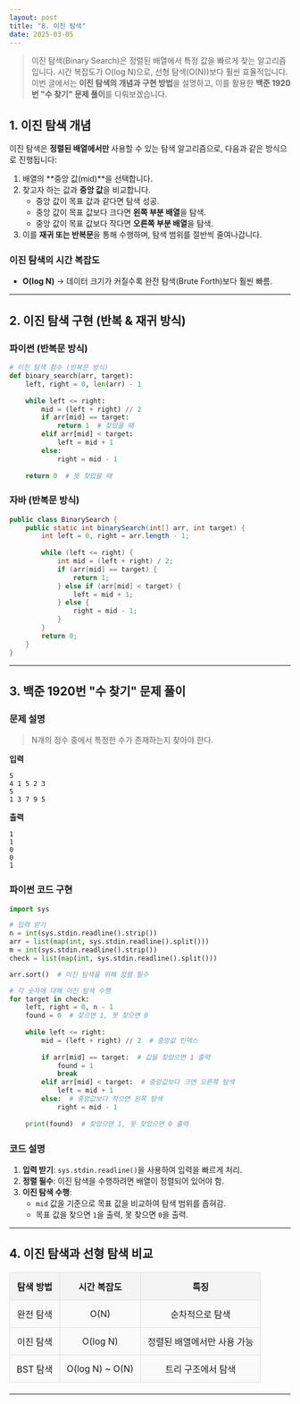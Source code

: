 ```yaml
---
layout: post
title: "8. 이진 탐색"
date: 2025-03-05
---
```


> 이진 탐색(Binary Search)은 정렬된 배열에서 특정 값을 빠르게 찾는 알고리즘입니다. 시간 복잡도가 O(log N)으로, 선형 탐색(O(N))보다 훨씬 효율적입니다. 이번 글에서는 **이진 탐색의 개념과 구현 방법**을 설명하고, 이를 활용한 **백준 1920번 "수 찾기" 문제 풀이**를 다뤄보겠습니다.

## 1. 이진 탐색 개념

이진 탐색은 **정렬된 배열에서만** 사용할 수 있는 탐색 알고리즘으로, 다음과 같은 방식으로 진행됩니다:

1. 배열의 **중앙 값(mid)**을 선택합니다.
2. 찾고자 하는 값과 **중앙 값**을 비교합니다.
   - 중앙 값이 목표 값과 같다면 탐색 성공.
   - 중앙 값이 목표 값보다 크다면 **왼쪽 부분 배열**을 탐색.
   - 중앙 값이 목표 값보다 작다면 **오른쪽 부분 배열**을 탐색.
3. 이를 **재귀 또는 반복문**을 통해 수행하며, 탐색 범위를 절반씩 줄여나갑니다.

### **이진 탐색의 시간 복잡도**
- **O(log N)** → 데이터 크기가 커질수록 완전 탐색(Brute Forth)보다 훨씬 빠름.

---

## 2. 이진 탐색 구현 (반복 & 재귀 방식)

### **파이썬 (반복문 방식)**
```python
# 이진 탐색 함수 (반복문 방식)
def binary_search(arr, target):
    left, right = 0, len(arr) - 1
    
    while left <= right:
        mid = (left + right) // 2
        if arr[mid] == target:
            return 1  # 찾았을 때
        elif arr[mid] < target:
            left = mid + 1
        else:
            right = mid - 1
    
    return 0  # 못 찾았을 때
```

### **자바 (반복문 방식)**
```java
public class BinarySearch {
    public static int binarySearch(int[] arr, int target) {
        int left = 0, right = arr.length - 1;
        
        while (left <= right) {
            int mid = (left + right) / 2;
            if (arr[mid] == target) {
                return 1;
            } else if (arr[mid] < target) {
                left = mid + 1;
            } else {
                right = mid - 1;
            }
        }
        return 0;
    }
}
```

---

## 3. 백준 1920번 "수 찾기" 문제 풀이

### **문제 설명**
> N개의 정수 중에서 특정한 수가 존재하는지 찾아야 한다.

**입력**
```
5
4 1 5 2 3
5
1 3 7 9 5
```

**출력**
```
1
1
0
0
1
```

### **파이썬 코드 구현**
```python
import sys

# 입력 받기
n = int(sys.stdin.readline().strip())
arr = list(map(int, sys.stdin.readline().split()))
m = int(sys.stdin.readline().strip())
check = list(map(int, sys.stdin.readline().split()))

arr.sort()  # 이진 탐색을 위해 정렬 필수

# 각 숫자에 대해 이진 탐색 수행
for target in check:
    left, right = 0, n - 1
    found = 0  # 찾으면 1, 못 찾으면 0
    
    while left <= right:
        mid = (left + right) // 2  # 중앙값 인덱스
        
        if arr[mid] == target:  # 값을 찾았으면 1 출력
            found = 1
            break
        elif arr[mid] < target:  # 중앙값보다 크면 오른쪽 탐색
            left = mid + 1
        else:  # 중앙값보다 작으면 왼쪽 탐색
            right = mid - 1
    
    print(found)  # 찾았으면 1, 못 찾았으면 0 출력
```

### **코드 설명**
1. **입력 받기**: `sys.stdin.readline()`을 사용하여 입력을 빠르게 처리.
2. **정렬 필수**: 이진 탐색을 수행하려면 배열이 정렬되어 있어야 함.
3. **이진 탐색 수행**:
   - `mid` 값을 기준으로 목표 값을 비교하여 탐색 범위를 좁혀감.
   - 목표 값을 찾으면 `1`을 출력, 못 찾으면 `0`을 출력.

---

## 4. 이진 탐색과 선형 탐색 비교

| 탐색 방법  | 시간 복잡도 | 특징 |
|------------|------------|--------------------------|
| 완전 탐색  | O(N)       | 순차적으로 탐색 |
| 이진 탐색  | O(log N)   | 정렬된 배열에서만 사용 가능 |
| BST 탐색   | O(log N) ~ O(N) | 트리 구조에서 탐색 |

---

<style>
  table {
    width: 100%;
    border-collapse: collapse;
    margin: 20px 0;
  }

  th, td {
    border: 2px solid #333;
    padding: 12px;
    text-align: center;
  }

  th {
    background-color: #f4f4f4;
    font-weight: bold;
  }

  td {
    background-color: #fafafa;
  }

  table th, table td {
    border: 1px solid #ddd;
  }
</style>

